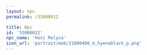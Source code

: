 ```yaml
---
layout: npc
permalink: /33000012

title: Npc
id: '33000012'
npc_name: 'Havi Malyca'
icon_url: 'portrait/mob/21000486_m_hyenablack_p.png'
---
```

